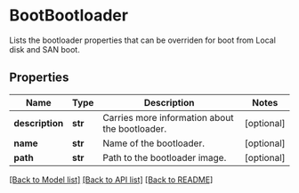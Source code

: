 # BootBootloader

Lists the bootloader properties that can be overriden for boot from Local disk and SAN boot. 
## Properties
Name | Type | Description | Notes
------------ | ------------- | ------------- | -------------
**description** | **str** | Carries more information about the bootloader.   | [optional] 
**name** | **str** | Name of the bootloader.   | [optional] 
**path** | **str** | Path to the bootloader image.    | [optional] 

[[Back to Model list]](../README.md#documentation-for-models) [[Back to API list]](../README.md#documentation-for-api-endpoints) [[Back to README]](../README.md)


